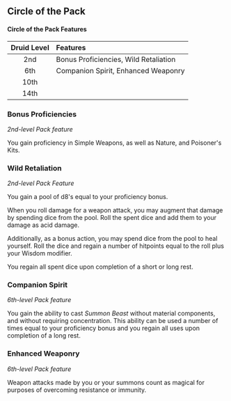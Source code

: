 ## Circle of the Pack

#### Circle of the Pack Features
| Druid Level | Features                              |
|:-----------:|:--------------------------------------|
|     2nd     | Bonus Proficiencies, Wild Retaliation |
|     6th     | Companion Spirit, Enhanced Weaponry   |
|     10th    |                               |
|     14th    |              |

### Bonus Proficiencies
_2nd-level Pack feature_

You gain proficiency in Simple Weapons, as well as Nature, and Poisoner's Kits.

### Wild Retaliation
_2nd-level Pack Feature_

You gain a pool of d8's equal to your proficiency bonus.

When you roll damage for a weapon attack, you may augment that damage by spending dice from the pool. Roll the spent dice and add them to your damage as acid damage.

Additionally, as a bonus action, you may spend dice from the pool to heal yourself. Roll the dice and regain a number of hitpoints equal to the roll plus your Wisdom modifier.

You regain all spent dice upon completion of a short or long rest.

### Companion Spirit
_6th-level Pack feature_

You gain the ability to cast *Summon Beast* without material components, and without requiring concentration. This ability can be used a number of times equal to your proficiency bonus and you regain all uses upon completion of a long rest.

### Enhanced Weaponry
_6th-level Pack feature_

Weapon attacks made by you or your summons count as magical for purposes of overcoming resistance or immunity.